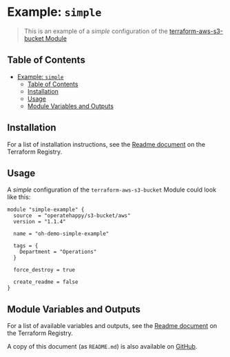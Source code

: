 # Example: `simple`

> This is an example of a _simple_ configuration of the [terraform-aws-s3-bucket Module](https://registry.terraform.io/modules/operatehappy/s3-bucket/)

## Table of Contents

- [Example: `simple`](#example-simple)
  - [Table of Contents](#table-of-contents)
  - [Installation](#installation)
  - [Usage](#usage)
  - [Module Variables and Outputs](#module-variables-and-outputs)

## Installation

For a list of installation instructions, see the [Readme document](https://registry.terraform.io/modules/operatehappy/s3-bucket/) on the Terraform Registry.

## Usage

A _simple_ configuration of the `terraform-aws-s3-bucket` Module could look like this:

```hcl
module "simple-example" {
  source  = "operatehappy/s3-bucket/aws"
  version = "1.1.4"

  name = "oh-demo-simple-example"

  tags = {
    Department = "Operations"
  }

  force_destroy = true

  create_readme = false
}
```

## Module Variables and Outputs

For a list of available variables and outputs, see the [Readme document](https://registry.terraform.io/modules/operatehappy/s3-bucket/) on the Terraform Registry.

A copy of this document (as `README.md`) is also available on [GitHub](https://github.com/operatehappy/terraform-aws-s3-bucket/blob/master/README.md#readme).
